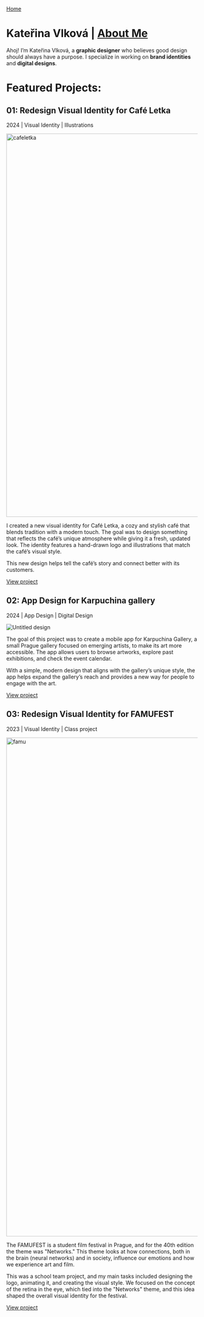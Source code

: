 [Home](index.md)

# Kateřina Vlková | [About Me](about.md)
Ahoj! I’m Kateřina Vlková, a **graphic designer** who believes good design should always have a purpose. I specialize in working on **brand identities** and **digital designs**.



# Featured Projects:

## 01: Redesign Visual Identity for Café Letka ##
2024 | Visual Identity | Illustrations

<img width="1006" alt="cafeletka" src="https://github.com/user-attachments/assets/1e42bbce-cab5-452f-8fc5-7ea2bfca39f9">

I created a new visual identity for Café Letka, a cozy and stylish café that blends tradition with a modern touch. The goal was to design something that reflects the café’s unique atmosphere while giving it a fresh, updated look. The identity features a hand-drawn logo and illustrations that match the café’s visual style. 

This new design helps tell the café’s story and connect better with its customers.

[View project](linkcomingnextsemester)

## 02: App Design for Karpuchina gallery 
2024 | App Design | Digital Design

![Untitled design](https://github.com/user-attachments/assets/25be70d3-1abd-47a2-9ae6-510945a86bb5)

The goal of this project was to create a mobile app for Karpuchina Gallery, a small Prague gallery focused on emerging artists, to make its art more accessible. The app allows users to browse artworks, explore past exhibitions, and check the event calendar. 

With a simple, modern design that aligns with the gallery’s unique style, the app helps expand the gallery’s reach and provides a new way for people to engage with the art.

[View project](linkcomingnextsemester)

## 03: Redesign Visual Identity for FAMUFEST
2023 | Visual Identity | Class project

<img width="1309" alt="famu" src="https://github.com/user-attachments/assets/6192a0cc-ee04-412e-9872-72cb4423e049">

The FAMUFEST is a student film festival in Prague, and for the 40th edition the theme was "Networks." This theme looks at how connections, both in the brain (neural networks) and in society, influence our emotions and how we experience art and film.

This was a school team project, and my main tasks included designing the logo, animating it, and creating the visual style. We focused on the concept of the retina in the eye, which tied into the "Networks" theme, and this idea shaped the overall visual identity for the festival.

[View project](linkcomingnextsemester)
